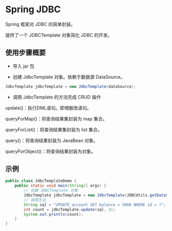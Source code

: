 # Spring JDBC

Spring 框架对 JDBC 的简单封装。

提供了一个 JDBCTemplate 对象简化 JDBC 的开发。

## 使用步骤概要

- 导入 jar 包

- 创建 JdbcTemplate 对象。依赖于数据源 DataSource。

```java
JdbcTemplate jdbcTemplate = new JdbcTemplate(dataSource);
```

- 调用 JdbcTemplate 的方法完成 CRUD 操作

update()：执行DML语句。即增删改语句。

queryForMap()：将查询结果集封装为 map 集合。

queryForList()：将查询结果集封装为 list 集合。

query()：将查询结果封装为 JavaBean 对象。

queryForObject()：将查询结果封装为对象。

## 示例

```java
public class JdbcTemplateDemo {
    public static void main(String[] args) {
        // 创建 JDBCTemplate 对象
        JdbcTemplate jdbcTemplate = new JdbcTemplate(JDBCUtils.getDataSource());
        // 调用方法
        String sql = "UPDATE account SET balance = 5000 WHERE id = ?";
        int count = jdbcTemplate.update(sql, 3);
        System.out.println(count);
    }
}
```